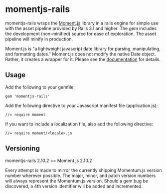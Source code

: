 # momentjs-rails

momentjs-rails wraps the [Moment.js](http://momentjs.com/) library in a rails engine for simple
use with the asset pipeline provided by Rails 3.1 and higher. The gem includes the development (non-minified)
source for ease of exploration. The asset pipeline will minify in production.

Moment.js is "a lightweight javascript date library for parsing, manipulating, and formatting dates."
Moment.js does not modify the native Date object. Rather, it creates a wrapper for it. Please see the
[documentation](http://momentjs.com/docs/) for details.

## Usage

Add the following to your gemfile:

    gem 'momentjs-rails'

Add the following directive to your Javascript manifest file (application.js):

    //= require moment

If you want to include a localization file, also add the following directive:

    //= require moment/<locale>.js

## Versioning

momentjs-rails 2.10.2 == Moment.js 2.10.2

Every attempt is made to mirror the currently shipping Momentum.js version number wherever possible.
The major, minor, and patch version numbers will always represent the Momentum.js version. Should a gem
bug be discovered, a 4th version identifier will be added and incremented.

